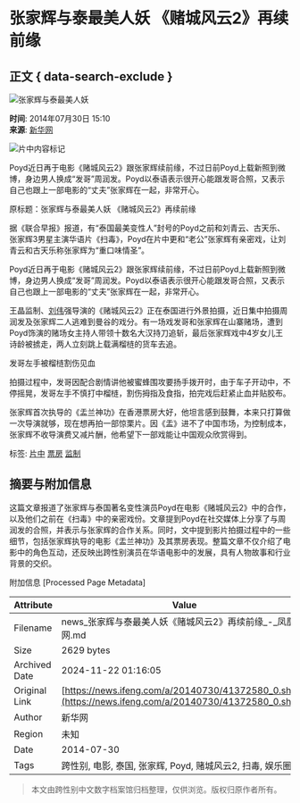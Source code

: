 # 张家辉与泰最美人妖 《赌城风云2》再续前缘

## 正文 { data-search-exclude }


![张家辉与泰最美人妖](https://dolphin.deliver.ifeng.com/c?z=ifeng&la=0&si=2&ci=23&cg=22&c=29&or=232&l=728&bg=728&b=726&u=https://y0.ifengimg.com/34c4a1d78882290c/2012/0528/1x1.gif)

**时间**: 2014年07月30日 15:10  
**来源**: [新华网](http://news.xinhuanet.com/gangao/2014-07/30/c_126815382.htm)

![片中内容标记](http://h2.ifengimg.com/0f56ee67a4c375c2/2013/1106/indeccode.png)

Poyd近日再于电影《赌城风云2》跟张家辉续前缘，不过日前Poyd上载新照到微博，身边男人换成“发哥”周润发。Poyd以泰语表示很开心能跟发哥合照，又表示自己也跟上一部电影的“丈夫”张家辉在一起，非常开心。

原标题：张家辉与泰最美人妖 《赌城风云2》再续前缘

据《联合早报》报道，有“泰国最美变性人”封号的Poyd之前和刘青云、古天乐、张家辉3男星主演华语片《扫毒》，Poyd在片中更和“老公”张家辉有亲密戏，让刘青云和古天乐称张家辉为“重口味情圣”。

Poyd近日再于电影《赌城风云2》跟张家辉续前缘，不过日前Poyd上载新照到微博，身边男人换成“发哥”周润发。Poyd以泰语表示很开心能跟发哥合照，又表示自己也跟上一部电影的“丈夫”张家辉在一起，非常开心。

王晶监制、[刘伟](http://renwuku.news.ifeng.com/index/detail/631/liuwei)强导演的《赌城风云2》正在泰国进行外景拍摄，近日集中拍摄周润发及张家辉二人逃难到曼谷的戏分。有一场戏发哥和张家辉在山寨赌场，遭到Poyd饰演的赌场女主持人带领十数名大汉持刀追斩，最后张家辉戏中4岁女儿王诗龄被掳走，两人立刻跳上载满榴梿的货车去追。

发哥左手被榴梿割伤见血

拍摄过程中，发哥因配合剧情讲他被蜜蜂围攻要扬手拨开时，由于车子开动中，不停摇晃，发哥左手不慎打中榴梿，割伤拇指及食指，拍完戏后赶紧止血并贴胶布。

张家辉首次执导的《盂兰神功》在香港票房大好，他坦言感到鼓舞，本来只打算做一次导演就够，现在想再拍一部惊栗片。因《盂》进不了中国市场，为控制成本，张家辉不收导演费又减片酬，他希望下一部戏能让中国观众欣赏得到。

标签: [片中](http://search.ifeng.com/sofeng/search.action?c=1&q=%E7%89%87%E4%B8%AD) [票房](http://search.ifeng.com/sofeng/search.action?c=1&q=%E7%A5%A8%E6%88%BF) [监制](http://search.ifeng.com/sofeng/search.action?c=1&q=%E7%9B%91%E5%88%B6)

## 摘要与附加信息

<!-- tcd_abstract -->
这篇文章报道了张家辉与泰国著名变性演员Poyd在电影《赌城风云2》中的合作，以及他们之前在《扫毒》中的亲密戏份。文章提到Poyd在社交媒体上分享了与周润发的合照，并表示与张家辉的合作关系。同时，文中提到影片拍摄过程中的一些细节，包括张家辉执导的电影《盂兰神功》及其票房表现。整篇文章不仅介绍了电影中的角色互动，还反映出跨性别演员在华语电影中的发展，具有人物故事和行业背景的交织。
<!-- tcd_abstract_end -->

附加信息 [Processed Page Metadata]

| Attribute       | Value                                  |
|-----------------|----------------------------------------|
| Filename        | news_张家辉与泰最美人妖《赌城风云2》再续前缘_-_凤凰网.md                             |
| Size            | 2629 bytes                           |
| Archived Date   | 2024-11-22 01:16:05                             |
| Original Link   | [https://news.ifeng.com/a/20140730/41372580_0.shtml](https://news.ifeng.com/a/20140730/41372580_0.shtml)                       |
| Author          | 新华网                               |
| Region          | 未知                               |
| Date            | 2014-07-30                                 |
| Tags            | 跨性别, 电影, 泰国, 张家辉, Poyd, 赌城风云2, 扫毒, 娱乐圈                                 |
>
> 本文由跨性别中文数字档案馆归档整理，仅供浏览。版权归原作者所有。
>